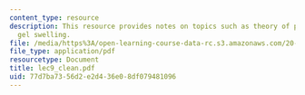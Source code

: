 ```yaml
---
content_type: resource
description: This resource provides notes on topics such as theory of polyelectrolyte
  gel swelling.
file: /media/https%3A/open-learning-course-data-rc.s3.amazonaws.com/20-462j-molecular-principles-of-biomaterials-spring-2006/77d7ba7356d2e2d436e08df079481096_lec9_clean.pdf
file_type: application/pdf
resourcetype: Document
title: lec9_clean.pdf
uid: 77d7ba73-56d2-e2d4-36e0-8df079481096
---
```

